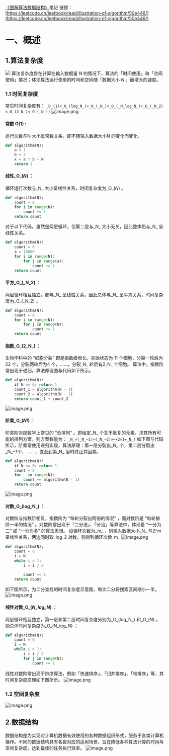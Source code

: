 [《图解算法数据结构》](https://leetcode.cn/leetbook/read/illustration-of-algorithm/r84gmi/)笔记
链接：[https://leetcode.cn/leetbook/read/illustration-of-algorithm/50e446/](https://leetcode.cn/leetbook/read/illustration-of-algorithm/50e446/)
# 一、概述
## 1.算法复杂度
![](https://cdn.nlark.com/yuque/0/2023/jpeg/12532486/1678780173706-485ec482-36d2-45e7-bf3c-869fa2f150a3.jpeg)
算法复杂度旨在计算在输入数据量 _N_ 的情况下，算法的「时间使用」和「空间使用」情况；体现算法运行使用的时间和空间随「数据大小 _N_ 」而增大的速度。
### 1.1 时间复杂度
常见时间复杂度有：
`_O_(1)<_O_(log_N_)<_O_(_N_)<_O_(_N_log_N_)<_O_(_N_2)<_O_(2_N_)<_O_(_N_!)`
![image.png](https://cdn.nlark.com/yuque/0/2023/png/12532486/1678780277407-aa262f84-b537-439b-b76c-5e22983b0f57.png#averageHue=%23fafafa&clientId=uc8439251-2f05-4&from=paste&height=1242&id=u9e7bec43&originHeight=1242&originWidth=1654&originalType=binary&ratio=1&rotation=0&showTitle=false&size=150473&status=done&style=none&taskId=ua6f47a03-0a49-4053-9782-2467a36f63c&title=&width=1654)
#### 常数 O(1) : 
运行次数与N 大小呈常数关系，即不随输入数据大小N 的变化而变化。
```python
def algorithm(N):
    a = 1
    b = 2
    x = a * b + N
    return 1
```
#### 线性_O_(_N_) ：
循环运行次数与_N_ 大小呈线性关系，时间复杂度为_O_(_N_) 。
```python
def algorithm(N):
    count = 0
    for i in range(N):
        count += 1
    return count
```
对于以下代码，虽然是两层循环，但第二层与_N_ 大小无关，因此整体仍与_N_ 呈线性关系。
```python
def algorithm(N):
    count = 0
    a = 10000
    for i in range(N):
        for j in range(a):
            count += 1
    return count
```
#### 平方_O_(_N_2) ：
两层循环相互独立，都与_N_ 呈线性关系，因此总体与_N_ 呈平方关系，时间复杂度为_O_(_N_2) 。
```python
def algorithm(N):
    count = 0
    for i in range(N):
        for j in range(N):
            count += 1
    return count
```
#### 指数_O_(2_N_) ：
生物学科中的 “细胞分裂” 即是指数级增长。初始状态为 11 个细胞，分裂一轮后为 22 个，分裂两轮后为4 个，……，分裂_N_ 轮后有2_N_ 个细胞。
算法中，指数阶常出现于递归，算法原理图与代码如下所示。
```python
def algorithm(N):
    if N <= 0: return 1
    count_1 = algorithm(N - 1)
    count_2 = algorithm(N - 1)
    return count_1 + count_2
```
![image.png](https://cdn.nlark.com/yuque/0/2023/png/12532486/1678784551632-d4d0ec0d-efc4-427d-860b-a0a9ec019a45.png#averageHue=%230d0e0d&clientId=uc8439251-2f05-4&from=paste&height=762&id=ue62d5bfc&originHeight=762&originWidth=1352&originalType=binary&ratio=1&rotation=0&showTitle=false&size=57904&status=done&style=none&taskId=u8ee0e8cf-10b4-4ec6-a6de-016c7cfacb2&title=&width=1352)
#### 阶乘_O_(_N_!) ：
阶乘阶对应数学上常见的 “全排列” 。即给定_N_ 个互不重复的元素，求其所有可能的排列方案，则方案数量为：
`_N_×(_N_−1)×(_N_−2)×⋯×2×1=_N_!`
如下图与代码所示，阶乘常使用递归实现，算法原理：第一层分裂出_N_ 个，第二层分裂出_N_−1个，…… ，直至到第_N_ 层时终止并回溯。
```python
def algorithm(N):
    if N <= 0: return 1
    count = 0
    for _ in range(N):
        count += algorithm(N - 1)
    return count
```
![image.png](https://cdn.nlark.com/yuque/0/2023/png/12532486/1678785059142-dc2ce66f-48f0-42ca-a091-ffa5f6c28367.png#averageHue=%235b5e5c&clientId=uc8439251-2f05-4&from=paste&height=893&id=u2814976f&originHeight=893&originWidth=1585&originalType=binary&ratio=1&rotation=0&showTitle=false&size=62599&status=done&style=none&taskId=u00d65095-f845-4500-a32b-83be95cbb08&title=&width=1585)
#### 对数_O_(log_N_) ：
对数阶与指数阶相反，指数阶为 “每轮分裂出两倍的情况” ，而对数阶是 “每轮排除一半的情况” 。对数阶常出现于「二分法」、「分治」等算法中，体现着 “一分为二” 或 “一分为多” 的算法思想。
设循环次数为_m_ ，则输入数据大小_N_ 与2^_m_ 呈线性关系，两边同时取_log_2 对数，则得到循环次数_m_
![image.png](https://cdn.nlark.com/yuque/0/2023/png/12532486/1678786975543-3b92efe7-ebe0-489e-9905-b3c47edb26f8.png#averageHue=%23e8e8e8&clientId=uc8439251-2f05-4&from=paste&height=116&id=u688ac31b&originHeight=116&originWidth=1456&originalType=binary&ratio=1&rotation=0&showTitle=false&size=45012&status=done&style=none&taskId=u641e28ca-c4b9-4c4e-ad93-8957b5946f6&title=&width=1456)
```python
def algorithm(N):
    count = 0
    i = N
    while i > 1:
        i = i / 2

        count += 1
    return count
```
如下图所示，为二分查找的时间复杂度示意图，每次二分将搜索区间缩小一半。
![image.png](https://cdn.nlark.com/yuque/0/2023/png/12532486/1678787089475-cac71f67-be4d-43ef-91e4-7af79f6b949b.png#averageHue=%23111211&clientId=uc8439251-2f05-4&from=paste&height=850&id=u6820d215&originHeight=850&originWidth=1510&originalType=binary&ratio=1&rotation=0&showTitle=false&size=63143&status=done&style=none&taskId=ube798b80-8683-484e-8938-27600bae788&title=&width=1510)
#### 线性对数_O_(_N_log_N_) ：
两层循环相互独立，第一层和第二层时间复杂度分别为_O_(log_N_) 和_O_(_N_) ，则总体时间复杂度为_O_(_N_log_N_) ；
```python
def algorithm(N):
    count = 0
    i = N
    while i > 1:
        i = i / 2
        for j in range(N):
            count += 1
```
线性对数阶常出现于排序算法，例如「快速排序」、「归并排序」、「堆排序」等，其时间复杂度原理如下图所示。
![image.png](https://cdn.nlark.com/yuque/0/2023/png/12532486/1678787385502-f188c693-38a1-496e-b104-c62b172e3434.png#averageHue=%23f8eeec&clientId=uc8439251-2f05-4&from=paste&height=1093&id=u418af333&originHeight=1093&originWidth=1940&originalType=binary&ratio=1&rotation=0&showTitle=false&size=115997&status=done&style=none&taskId=u8485f8f4-389d-4489-a8d3-628eac9a32e&title=&width=1940)
###  1.2 空间复杂度
![image.png](https://cdn.nlark.com/yuque/0/2023/png/12532486/1678791792482-8143a99d-18ad-46a4-b6fc-80034b103b52.png#averageHue=%23fbeae5&clientId=u1ce3c87f-2660-4&from=paste&height=1076&id=ucc1a2487&originHeight=1076&originWidth=1433&originalType=binary&ratio=1&rotation=0&showTitle=false&size=76732&status=done&style=none&taskId=u75f500da-8709-4776-ab3f-ef710dee50b&title=&width=1433)
## 2.数据结构
数据结构是为实现对计算机数据有效使用的各种数据组织形式，服务于各类计算机操作。不同的数据结构具有各自对应的适用场景，旨在降低各种算法计算的时间与空间复杂度，达到最佳的任务执行效率。
![image.png](https://cdn.nlark.com/yuque/0/2023/png/12532486/1678874995488-645f9767-2a2d-4a86-8512-3d51fdf8bcbe.png#averageHue=%23f9f8f8&clientId=u1ce3c87f-2660-4&from=paste&height=1036&id=u32b5205d&originHeight=1036&originWidth=1380&originalType=binary&ratio=1&rotation=0&showTitle=false&size=108417&status=done&style=none&taskId=u3350e7ab-1a45-4547-8f83-86d72b810dd&title=&width=1380)

